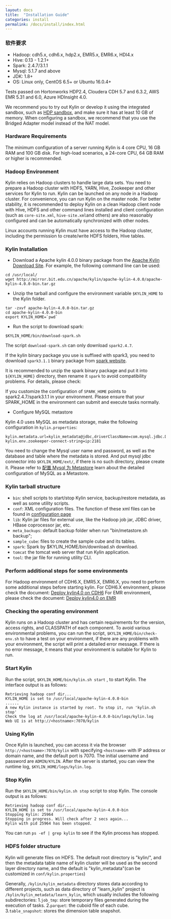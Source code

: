 ```yaml
---
layout: docs
title:  "Installation Guide"
categories: install
permalink: /docs/install/index.html
---
```


### 软件要求

* Hadoop: cdh5.x, cdh6.x, hdp2.x, EMR5.x, EMR6.x, HDI4.x
* Hive: 0.13 - 1.2.1+
* Spark: 2.4.7/3.1.1
* Mysql: 5.1.7 and above
* JDK: 1.8+
* OS: Linux only, CentOS 6.5+ or Ubuntu 16.0.4+

Tests passed on Hortonworks HDP2.4, Cloudera CDH 5.7 and 6.3.2, AWS EMR 5.31 and 6.0, Azure HDInsight 4.0.

We recommend you to try out Kylin or develop it using the integrated sandbox, such as [HDP sandbox](http://hortonworks.com/products/hortonworks-sandbox/), and make sure it has at least 10 GB of memory. When configuring a sandbox, we recommend that you use the Bridged Adapter model instead of the NAT model.



### Hardware Requirements

The minimum configuration of a server running Kylin is 4 core CPU, 16 GB RAM and 100 GB disk. For high-load scenarios, a 24-core CPU, 64 GB RAM or higher is recommended.



### Hadoop Environment

Kylin relies on Hadoop clusters to handle large data sets. You need to prepare a Hadoop cluster with HDFS, YARN, Hive, Zookeeper and other services for Kylin to run.
Kylin can be launched on any node in a Hadoop cluster. For convenience, you can run Kylin on the master node. For better stability, it is recommended to deploy Kylin on a clean Hadoop client node with Hive, HDFS and other command lines installed and client configuration (such as `core-site.xml`, `hive-site.xml`and others) are also reasonably configured and can be automatically synchronized with other nodes.

Linux accounts running Kylin must have access to the Hadoop cluster, including the permission to create/write HDFS folders, Hive tables.



### Kylin Installation

- Download a Apache kylin 4.0.0 binary package from the [Apache Kylin Download Site](https://kylin.apache.org/download/). For example, the following command line can be used:

```shell
cd /usr/local/
wget http://mirror.bit.edu.cn/apache/kylin/apache-kylin-4.0.0/apache-kylin-4.0.0-bin.tar.gz
```

- Unzip the tarball and configure the environment variable `$KYLIN_HOME` to the Kylin folder.

```shell
tar -zxvf apache-kylin-4.0.0-bin.tar.gz
cd apache-kylin-4.0.0-bin
export KYLIN_HOME=`pwd`
```

- Run the script to download spark:

```shell
$KYLIN_HOME/bin/download-spark.sh
```

The script `download-spark.sh` can only download `spark2.4.7`.

If the kylin binary package you use is suffixed with spark3, you need to download `spark3.1.1` binary package from [spark website](https://spark.apache.org/).

It is recommended to unzip the spark binary package and put it into `${KYLIN_HOME}` directory, then rename it `spark` to avoid compatibility problems. For details, please check:

If you customize the configuration of `SPARK_HOME` points to spark2.4.7/spark3.1.1 in your environment. Please ensure that your SPARK_HOME in the environment can submit and execute tasks normally.

- Configure MySQL metastore

Kylin 4.0 uses MySQL as metadata storage, make the following configuration in `kylin.properties`:

```shell
kylin.metadata.url=kylin_metadata@jdbc,driverClassName=com.mysql.jdbc.Driver,url=jdbc:mysql//localhost:3306/kylin_test,username=,password=
kylin.env.zookeeper-connect-string=ip:2181
```

You need to change the Mysql user name and password, as well as the database and table where the metadata is stored. And put mysql jdbc connector into `$KYLIN_HOME/ext/`, if there is no such directory, please create it.
Please refer to [配置 Mysql 为 Metastore](/_docs40/tutorial/mysql_metastore.html) learn about the detailed configuration of MySQL as a Metastore.

### Kylin tarball structure
* `bin`: shell scripts to start/stop Kylin service, backup/restore metadata, as well as some utility scripts.
* `conf`: XML configuration files. The function of these xml files can be found in [configuration page](/docs/install/configuration.html)
* `lib`: Kylin jar files for external use, like the Hadoop job jar, JDBC driver, HBase coprocessor jar, etc.
* `meta_backups`: default backup folder when run "bin/metastore.sh backup";
* `sample_cube`: files to create the sample cube and its tables.
* `spark`: Spark by $KYLIN_HOME/bin/download.sh download.
* `tomcat` the tomcat web server that run Kylin application. 
* `tool`: the jar file for running utility CLI. 

### Perform additional steps for some environments
For Hadoop environment of CDH6.X, EMR5.X, EMR6.X, you need to perform some additional steps before starting kylin.
For CDH6.X environment, please check the document: [Deploy kylin4.0 on CDH6](https://cwiki.apache.org/confluence/display/KYLIN/Deploy+Kylin+4+on+CDH+6)
For EMR environment, please check the document: [Deploy kylin4.0 on EMR](https://cwiki.apache.org/confluence/display/KYLIN/Deploy+Kylin+4+on+AWS+EMR)

### Checking the operating environment

Kylin runs on a Hadoop cluster and has certain requirements for the version, access rights, and CLASSPATH of each component. To avoid various environmental problems, you can run the script, `$KYLIN_HOME/bin/check-env.sh` to have a test on your environment, if there are any problems with your environment, the script will print a detailed error message. If there is no error message, it means that your environment is suitable for Kylin to run.


### Start Kylin

Run the script, `$KYLIN_HOME/bin/kylin.sh start` , to start Kylin. The interface output is as follows:

```
Retrieving hadoop conf dir...
KYLIN_HOME is set to /usr/local/apache-kylin-4.0.0-bin
......
A new Kylin instance is started by root. To stop it, run 'kylin.sh stop'
Check the log at /usr/local/apache-kylin-4.0.0-bin/logs/kylin.log
Web UI is at http://<hostname>:7070/kylin
```

### Using Kylin

Once Kylin is launched, you can access it via the browser `http://<hostname>:7070/kylin` with
specifying `<hostname>` with IP address or domain name, and the default port is 7070.
The initial username and password are `ADMIN/KYLIN`.
After the server is started, you can view the runtime log, `$KYLIN_HOME/logs/kylin.log`.


### Stop Kylin

Run the `$KYLIN_HOME/bin/kylin.sh stop` script to stop Kylin. The console output is as follows:

```
Retrieving hadoop conf dir...
KYLIN_HOME is set to /usr/local/apache-kylin-4.0.0-bin
Stopping Kylin: 25964
Stopping in progress. Will check after 2 secs again...
Kylin with pid 25964 has been stopped.
```

You can run `ps -ef | grep kylin` to see if the Kylin process has stopped.


### HDFS folder structure
Kylin will generate files on HDFS. The default root directory is "kylin/", and then the metadata table name of kylin cluster will be used as the second layer directory name, and the default is "kylin_metadata"(can be customized in `conf/kylin.properties`)

Generally, `/kylin/kylin_metadata` directory stores data according to different projects, such as data directory of "learn_kylin" project is `/kylin/kylin_metadata/learn_kylin`, which usually includes the following subdirectories:
1.`job_tmp`: store temporary files generated during the execution of tasks.
2.`parquet`: the cuboid file of each cube.
3.`table_snapshot`: stores the dimension table snapshot.
